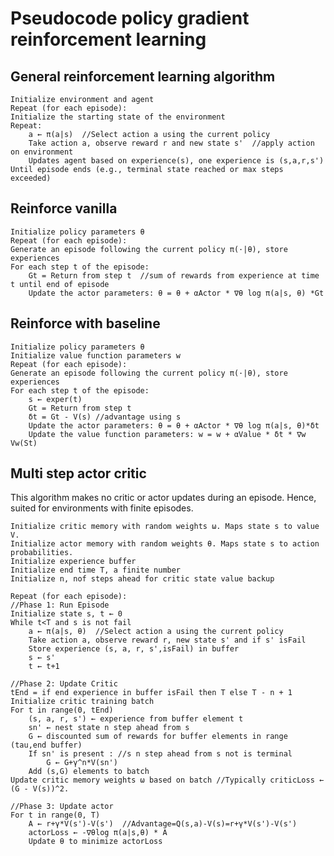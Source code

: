 # Pseudocode policy gradient reinforcement learning

## General reinforcement learning algorithm

    Initialize environment and agent
    Repeat (for each episode):
    Initialize the starting state of the environment
    Repeat:
        a ← π(a|s)  //Select action a using the current policy
        Take action a, observe reward r and new state s'  //apply action on environment
        Updates agent based on experience(s), one experience is (s,a,r,s')
    Until episode ends (e.g., terminal state reached or max steps exceeded)


## Reinforce vanilla

    Initialize policy parameters θ
    Repeat (for each episode):
    Generate an episode following the current policy π(·|θ), store experiences
    For each step t of the episode:
        Gt = Return from step t  //sum of rewards from experience at time t until end of episode
        Update the actor parameters: θ = θ + αActor * ∇θ log π(a|s, θ) *Gt


## Reinforce with baseline

    Initialize policy parameters θ
    Initialize value function parameters w
    Repeat (for each episode):
    Generate an episode following the current policy π(·|θ), store experiences
    For each step t of the episode:
        s ← exper(t)   
        Gt = Return from step t  
        δt = Gt - V(s) //advantage using s
        Update the actor parameters: θ = θ + αActor * ∇θ log π(a|s, θ)*δt 
        Update the value function parameters: w = w + αValue * δt * ∇w Vw(St)


## Multi step actor critic
This algorithm makes no critic or actor updates during an episode. Hence, suited for environments with 
finite episodes.

        
    Initialize critic memory with random weights ω. Maps state s to value V. 
    Initialize actor memory with random weights θ. Maps state s to action probabilities.
    Initialize experience buffer
    Initialize end time T, a finite number
    Initialize n, nof steps ahead for critic state value backup

    Repeat (for each episode):
    //Phase 1: Run Episode
    Initialize state s, t ← 0
    While t<T and s is not fail
        a ← π(a|s, θ)  //Select action a using the current policy
        Take action a, observe reward r, new state s' and if s' isFail
        Store experience (s, a, r, s',isFail) in buffer
        s ← s'
        t ← t+1

    //Phase 2: Update Critic  
    tEnd = if end experience in buffer isFail then T else T - n + 1
    Initialize critic training batch
    For t in range(0, tEnd)
        (s, a, r, s') ← experience from buffer element t 
        sn' ← nest state n step ahead from s
        G ← discounted sum of rewards for buffer elements in range (tau,end buffer)
        If sn' is present : //s n step ahead from s not is terminal
            G ← G+γ^n*V(sn')  
        Add (s,G) elements to batch   
    Update critic memory weights ω based on batch //Typically criticLoss ← (G - V(s))^2. 

    //Phase 3: Update actor
    For t in range(0, T)
        A ← r+γ*V(s')-V(s')  //Advantage=Q(s,a)-V(s)=r+γ*V(s')-V(s')
        actorLoss ← -∇θlog π(a|s,θ) * A
        Update θ to minimize actorLoss


